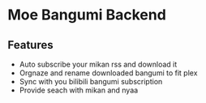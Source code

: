 # Moe Bangumi Backend

## Features
- Auto subscribe your mikan rss and download it
- Orgnaze and rename downloaded bangumi to fit plex
- Sync with you bilibili bangumi subscription
- Provide seach with mikan and nyaa
